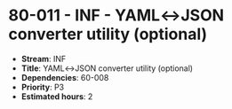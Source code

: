 # 80-011 - INF - YAML↔JSON converter utility (optional)
- **Stream**: INF
- **Title**: YAML↔JSON converter utility (optional)
- **Dependencies**: 60-008
- **Priority**: P3
- **Estimated hours**: 2
